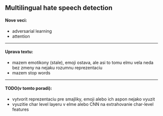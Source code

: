 ## Multilingual hate speech detection

#### Nove veci:
- adversarial learning
- attention
***
#### Uprava textu: 
- mazem emotikony (stale), emoji ostava, ale asi to tomu elmu vela neda bez zmeny na nejaku rozumnu reprezentaciu
- mazem stop words
***
#### TODO(v tomto poradi): 
- vytvorit reprezentaciu pre smajliky, emoji alebo ich aspon nejako vyuzit
- vyuzitie char level layeru v elme alebo CNN na extrahovanie char-level features
